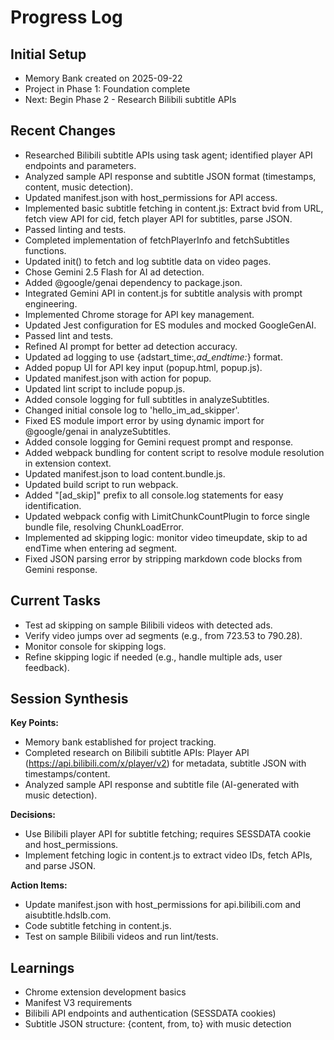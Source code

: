 # Progress Log

## Initial Setup
- Memory Bank created on 2025-09-22
- Project in Phase 1: Foundation complete
- Next: Begin Phase 2 - Research Bilibili subtitle APIs

## Recent Changes
- Researched Bilibili subtitle APIs using task agent; identified player API endpoints and parameters.
- Analyzed sample API response and subtitle JSON format (timestamps, content, music detection).
- Updated manifest.json with host_permissions for API access.
- Implemented basic subtitle fetching in content.js: Extract bvid from URL, fetch view API for cid, fetch player API for subtitles, parse JSON.
- Passed linting and tests.
- Completed implementation of fetchPlayerInfo and fetchSubtitles functions.
- Updated init() to fetch and log subtitle data on video pages.
- Chose Gemini 2.5 Flash for AI ad detection.
- Added @google/genai dependency to package.json.
- Integrated Gemini API in content.js for subtitle analysis with prompt engineering.
- Implemented Chrome storage for API key management.
- Updated Jest configuration for ES modules and mocked GoogleGenAI.
- Passed lint and tests.
- Refined AI prompt for better ad detection accuracy.
- Updated ad logging to use {adstart_time:*,ad_endtime:*} format.
- Added popup UI for API key input (popup.html, popup.js).
- Updated manifest.json with action for popup.
- Updated lint script to include popup.js.
- Added console logging for full subtitles in analyzeSubtitles.
- Changed initial console log to 'hello_im_ad_skipper'.
- Fixed ES module import error by using dynamic import for @google/genai in analyzeSubtitles.
- Added console logging for Gemini request prompt and response.
- Added webpack bundling for content script to resolve module resolution in extension context.
- Updated manifest.json to load content.bundle.js.
- Updated build script to run webpack.
- Added "[ad_skip]" prefix to all console.log statements for easy identification.
- Updated webpack config with LimitChunkCountPlugin to force single bundle file, resolving ChunkLoadError.
- Implemented ad skipping logic: monitor video timeupdate, skip to ad endTime when entering ad segment.
- Fixed JSON parsing error by stripping markdown code blocks from Gemini response.

## Current Tasks
- Test ad skipping on sample Bilibili videos with detected ads.
- Verify video jumps over ad segments (e.g., from 723.53 to 790.28).
- Monitor console for skipping logs.
- Refine skipping logic if needed (e.g., handle multiple ads, user feedback).

## Session Synthesis
**Key Points:**
- Memory bank established for project tracking.
- Completed research on Bilibili subtitle APIs: Player API (https://api.bilibili.com/x/player/v2) for metadata, subtitle JSON with timestamps/content.
- Analyzed sample API response and subtitle file (AI-generated with music detection).

**Decisions:**
- Use Bilibili player API for subtitle fetching; requires SESSDATA cookie and host_permissions.
- Implement fetching logic in content.js to extract video IDs, fetch APIs, and parse JSON.

**Action Items:**
- Update manifest.json with host_permissions for api.bilibili.com and aisubtitle.hdslb.com.
- Code subtitle fetching in content.js.
- Test on sample Bilibili videos and run lint/tests.

## Learnings
- Chrome extension development basics
- Manifest V3 requirements
- Bilibili API endpoints and authentication (SESSDATA cookies)
- Subtitle JSON structure: {content, from, to} with music detection